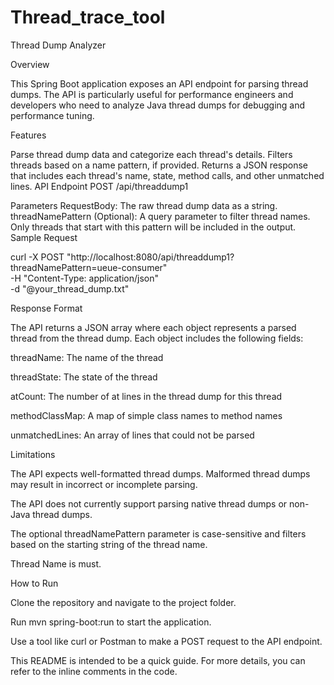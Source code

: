 # Thread_trace_tool
Thread Dump Analyzer

Overview

This Spring Boot application exposes an API endpoint for parsing thread dumps. The API is particularly useful for performance engineers and developers who need to analyze Java thread dumps for debugging and performance tuning.

Features

Parse thread dump data and categorize each thread's details.
Filters threads based on a name pattern, if provided.
Returns a JSON response that includes each thread's name, state, method calls, and other unmatched lines.
API Endpoint
POST /api/threaddump1

Parameters
RequestBody: The raw thread dump data as a string.
threadNamePattern (Optional): A query parameter to filter thread names. Only threads that start with this pattern will be included in the output.
Sample Request

curl -X POST "http://localhost:8080/api/threaddump1?threadNamePattern=ueue-consumer" \
     -H "Content-Type: application/json" \
     -d "@your_thread_dump.txt"



     
Response Format

The API returns a JSON array where each object represents a parsed thread from the thread dump. Each object includes the following fields:

threadName: The name of the thread

threadState: The state of the thread

atCount: The number of at lines in the thread dump for this thread

methodClassMap: A map of simple class names to method names

unmatchedLines: An array of lines that could not be parsed


Limitations

The API expects well-formatted thread dumps. Malformed thread dumps may result in incorrect or incomplete parsing.

The API does not currently support parsing native thread dumps or non-Java thread dumps.

The optional threadNamePattern parameter is case-sensitive and filters based on the starting string of the thread name.

Thread Name is must.


How to Run

Clone the repository and navigate to the project folder.

Run mvn spring-boot:run to start the application.

Use a tool like curl or Postman to make a POST request to the API endpoint.

This README is intended to be a quick guide. For more details, you can refer to the inline comments in the code.

